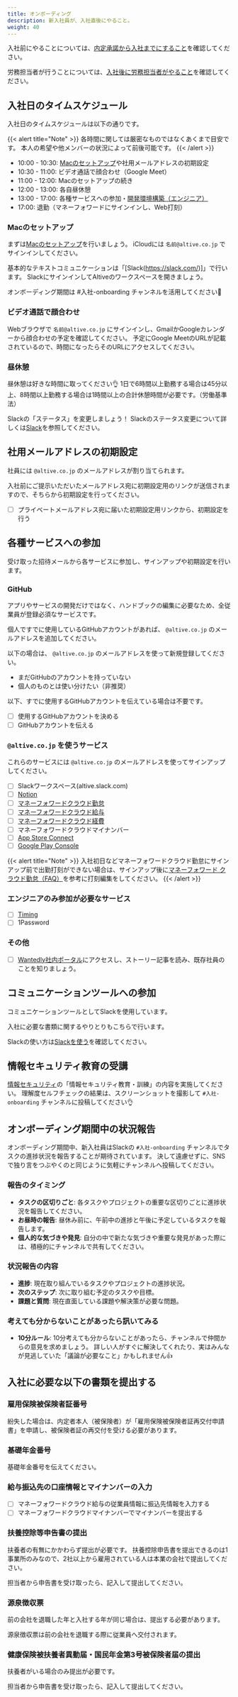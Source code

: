 ```yaml
---
title: オンボーディング
description: 新入社員が、入社直後にやること。
weight: 40
---
```

入社前にやることについては、[内定承諾から入社までにすること](/recruit/before_joining)を確認してください。

労務担当者が行うことについては、[入社後に労務担当者がやること](/recruit/after_joining)を確認してください。

## 入社日のタイムスケジュール
入社日のタイムスケジュールは以下の通りです。

{{< alert title="Note" >}}
各時間に関しては厳密なものではなくあくまで目安です。
本人の希望や他メンバーの状況によって前後可能です。
{{< /alert >}}

- 10:00 - 10:30: [Macのセットアップ](/onboarding/computer/)や社用メールアドレスの初期設定
- 10:30 - 11:00: ビデオ通話で顔合わせ（Google Meet）
- 11:00 - 12:00: Macのセットアップの続き
- 12:00 - 13:00: 各自昼休憩
- 13:00 - 17:00: 各種サービスへの参加・[開発環境構築（エンジニア）](/engineering/setup/)
- 17:00: 退勤（マネーフォワードにサインインし、Web打刻）

### Macのセットアップ
まずは[Macのセットアップ](/onboarding/computer/)を行いましょう。
iCloudには `名前@altive.co.jp` でサインインしてください。

基本的なテキストコミュニケーションは「[Slack(https://slack.com/)]」で行います。
SlackにサインインしてAltiveのワークスペースを開きましょう。

オンボーディング期間は #入社-onboarding チャンネルを活用してください🚀

### ビデオ通話で顔合わせ
Webブラウザで `名前@altive.co.jp` にサインインし、GmailかGoogleカレンダーから顔合わせの予定を確認してください。
予定にGoogle MeetのURLが記載されているので、時間になったらそのURLにアクセスしてください。

### 昼休憩
昼休憩は好きな時間に取ってください👌
1日で6時間以上勤務する場合は45分以上、8時間以上勤務する場合は1時間以上の合計休憩時間が必要です。（労働基準法）

Slackの「ステータス」を変更しましょう！
Slackのステータス変更について詳しくは[Slack](/communication/slack/)を参照してください。

## 社用メールアドレスの初期設定
社員には `@altive.co.jp` のメールアドレスが割り当てられます。

入社前にご提示いただいたメールアドレス宛に初期設定用のリンクが送信されますので、そちらから初期設定を行ってください。

- [ ] プライベートメールアドレス宛に届いた初期設定用リンクから、初期設定を行う

## 各種サービスへの参加
受け取った招待メールから各サービスに参加し、サインアップや初期設定を行います。

### GitHub
アプリやサービスの開発だけではなく、ハンドブックの編集に必要なため、全従業員が登録必須なサービスです。

個人ですでに使用しているGitHubアカウントがあれば、 `@altive.co.jp` のメールアドレスを追加してください。

以下の場合は、 `@altive.co.jp` のメールアドレスを使って新規登録してください。
- まだGitHubのアカウントを持っていない
- 個人のものとは使い分けたい（非推奨）

以下、すでに使用するGitHubアカウントを伝えている場合は不要です。

- [ ] 使用するGitHubアカウントを決める
- [ ] GitHubアカウントを伝える

### `@altive.co.jp` を使うサービス
これらのサービスには `@altive.co.jp` のメールアドレスを使ってサインアップしてください。

- [ ] Slackワークスペース(altive.slack.com)
- [ ] [Notion](https://www.notion.so/altive)
- [ ] [マネーフォワードクラウド勤怠](https://attendance.moneyforward.com/my_page)
- [ ] [マネーフォワードクラウド給与](https://payroll.moneyforward.com/)
- [ ] [マネーフォワードクラウド経費](https://expense.moneyforward.com/)
- [ ] マネーフォワードクラウドマイナンバー
- [ ] [App Store Connect](https://appstoreconnect.apple.com)
- [ ] [Google Play Console](https://play.google.com/console/u/0/developers/8507323661724667240)

{{< alert title="Note" >}}
入社初日などマネーフォワードクラウド勤怠にサインアップ前で出勤打刻ができない場合は、サインアップ後に[マネーフォワード クラウド勤怠（FAQ）](https://biz.moneyforward.com/support/attendance/faq/timestamp-faq/timestamp1.html)を参考に打刻編集をしてください。
{{< /alert >}}


### エンジニアのみ参加が必要なサービス
- [ ] [Timing](https://web.timingapp.com)
- [ ] 1Password

### その他
- [ ] [Wantedly社内ポータル](https://www.wantedly.com/companies/altive)にアクセスし、ストーリー記事を読み、既存社員のことを知りましょう。

## コミュニケーションツールへの参加
コミュニケーションツールとしてSlackを使用しています。

入社に必要な書類に関するやりとりもこちらで行います。

Slackの使い方は[Slackを使う](/onboarding/slack/)を確認してください。

## 情報セキュリティ教育の受講
[情報セキュリティ](/company/security)の「情報セキュリティ教育・訓練」の内容を実施してください。
理解度セルフチェックの結果は、スクリーンショットを撮影して `#入社-onboarding` チャンネルに投稿してください👌

## オンボーディング期間中の状況報告

オンボーディング期間中、新入社員はSlackの `#入社-onboarding` チャンネルでタスクの進捗状況を報告することが期待されています。
決して遠慮せずに、SNSで独り言をつぶやくのと同じように気軽にチャンネルへ投稿してください。

### 報告のタイミング

- **タスクの区切りごと**: 各タスクやプロジェクトの重要な区切りごとに進捗状況を報告してください。
- **お昼時の報告**: 昼休み前に、午前中の進捗と午後に予定しているタスクを報告します。
- **個人的な気づきや発見**: 自分の中で新たな気づきや重要な発見があった際には、積極的にチャンネルで共有してください。

### 状況報告の内容

- **進捗**: 現在取り組んでいるタスクやプロジェクトの進捗状況。
- **次のステップ**: 次に取り組む予定のタスクや目標。
- **課題と質問**: 現在直面している課題や解決策が必要な問題。

### 考えても分からないことがあったら訊いてみる

- **10分ルール**: 10分考えても分からないことがあったら、チャンネルで仲間からの意見を求めましょう。
詳しい人がすぐに解決してくれたり、実はみんなが見逃していた「議論が必要なこと」かもしれません👍

## 入社に必要な以下の書類を提出する

### 雇用保険被保険者証番号
紛失した場合は、内定者本人（被保険者）が「雇用保険被保険者証再交付申請書」を申請し、被保険者証の再交付を受ける必要があります。

### 基礎年金番号
基礎年金番号を伝えてください。

### 給与振込先の口座情報とマイナンバーの入力
- [ ] マネーフォワードクラウド給与の従業員情報に振込先情報を入力する
- [ ] マネーフォワードクラウドマイナンバーでマイナンバーを提出する

### 扶養控除等申告書の提出
扶養者の有無にかかわらず提出が必要です。
扶養控除申告書を提出できるのは1事業所のみなので、2社以上から雇用されている人は本業の会社で提出してください。

担当者から申告書を受け取ったら、記入して提出してください。

### 源泉徴収票
前の会社を退職した年と入社する年が同じ場合は、提出する必要があります。

源泉徴収票は前の会社を退職する際に従業員へ交付されます。

### 健康保険被扶養者異動届・国民年金第3号被保険者届の提出
扶養者がいる場合のみ提出が必要です。

担当者から申告書を受け取ったら、記入して提出してください。
